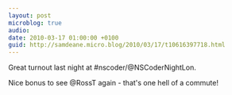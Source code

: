 ```yaml
---
layout: post
microblog: true
audio: 
date: 2010-03-17 01:00:00 +0100
guid: http://samdeane.micro.blog/2010/03/17/t10616397718.html
---
```

Great turnout last night at #nscoder/@NSCoderNightLon. 

Nice bonus to see @RossT again - that's one hell of a commute!
